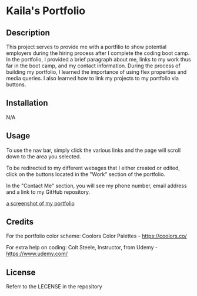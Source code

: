 # Kaila's Portfolio

## Description

This project serves to provide me with a portfilio to show potential employers during the hiring process after I complete the coding boot camp. In the portfolio, I provided a brief paragraph about me, links to my work thus far in the boot camp, and my contact information. During the process of building my portfolio, I learned the importance of using flex properties and media queries. I also learned how to link my projects to my portfolio via buttons.

## Installation

N/A

## Usage

To use the nav bar, simply click the various links and the page will scroll down to the area you selected. 

To be redirected to my different webages that I either created or edited, click on the buttons located in the "Work" section of the portfolio.

In the "Contact Me" section, you will see my phone number, email address and a link to my GitHub repository.

[a screenshot of my portfolio](./images/portfolio-screenshot.png)

## Credits

For the portfolio color scheme:
Coolors Color Palettes - https://coolors.co/

For extra help on coding:
Colt Steele, Instructor, from Udemy - https://www.udemy.com/

## License

Referr to the LECENSE in the repository